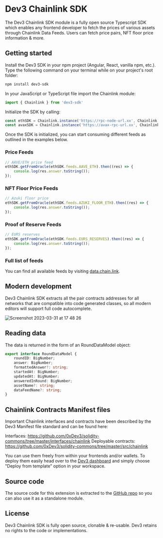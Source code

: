 # Dev3 Chainlink SDK

The Dev3 Chainlink SDK module is a fully open source Typescript SDK which enables any frontend developer to fetch the prices of various assets through Chainlink Data Feeds.
Users can fetch price pairs, NFT floor price information & more.

## Getting started

Install the Dev3 SDK in your npm project (Angular, React, vanilla npm, etc.). Type the following command on your terminal while on your project's root folder:

```sh
npm install dev3-sdk
```

In your JavaScript or TypeScript file import the Chainlink module:

```ts
import { Chainlink } from 'dev3-sdk'
```

Initialize the SDK by calling:

```ts
const ethSDK = Chainlink.instance('https://rpc-node-url.xx', Chainlink.PriceFeeds.ETH)
const avaxSDK = Chainlink.instance('https://avax-rpc-url.xx', Chainlink.PriceFeeds.AVAX)
```

Once the SDK is initialized, you can start consuming different feeds as outlined in the examples below.

### Price Feeds

```ts
// AAVE/ETH price feed
ethSDK.getFromOracle(ethSDK.feeds.AAVE_ETH).then((res) => {
    console.log(res.answer.toString());
});
```

### NFT Floor Price Feeds

```ts
// Azuki floor price
ethSDK.getFromOracle(ethSDK.feeds.AZUKI_FLOOR_ETH).then((res) => {
    console.log(res.answer.toString());
});
```

### Proof of Reserve Feeds
```ts
// EURS reserves
ethSDK.getFromOracle(ethSDK.feeds.EURS_RESERVES).then((res) => {
    console.log(res.answer.toString());
});
```

### Full list of feeds

You can find all available feeds by visiting [data.chain.link](https://data.chain.link/).

## Modern development

Dev3 Chainlink SDK extracts all the pair contracts addresses for all networks that are compatible into code generated classes, so all modern editors will support full code autocomplete.

![Screenshot 2023-03-31 at 17 48 26](https://user-images.githubusercontent.com/42938691/229169473-409e6fec-d183-416c-b0b3-db12f34fcf3c.png)

## Reading data

The data is returned in the form of an RoundDataModel object:

```ts
export interface RoundDataModel {
    roundID: BigNumber;
    answer: BigNumber;
    formattedAnswer?: string;
    startedAt: BigNumber;
    updatedAt: BigNumber;
    answeredInRound: BigNumber;
    assetName?: string;
    dataFeedName?: string;
}
```

## Chainlink Contracts Manifest files

Important Chainlink interfaces and contracts have been described by the Dev3 Manifest file standard and can be found here:

Interfaces: https://github.com/0xDev3/solidity-commons/tree/master/interfaces/chainlink
Deployable contracts: https://github.com/0xDev3/solidity-commons/tree/master/src/chainlink

You can use them freely from within your frontends and/or wallets. To deploy them easily head over to the [Dev3 dashboard](https://app.dev3.sh/) and simply choose "Deploy from template" option in your workspace.

## Source code

The source code for this extension is extracted to the [GitHub repo](https://github.com/0xDev3/dev3-chainlink-sdk) so you can also use it as a standalone module.

## License

Dev3 Chainlink SDK is fully open source, clonable & re-usable. Dev3 retains no rights to the code or implementations. 
